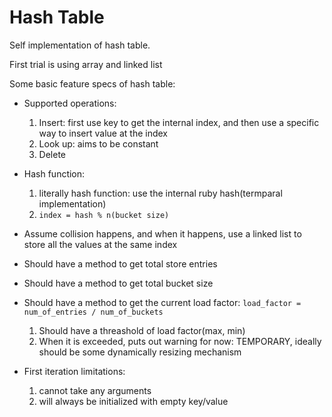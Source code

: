 # Hash Table

Self implementation of hash table. 

First trial is using array and linked list

Some basic feature specs of hash table:

+ Supported operations: 
  
  1. Insert: first use key to get the internal index, and then use a specific way to insert value at the index
  2. Look up: aims to be constant
  3. Delete

+ Hash function: 
  1. literally hash function: use the internal ruby hash(termparal implementation)
  2. `index = hash % n(bucket size)`

+ Assume collision happens, and when it happens, use a linked list to store all the values at the same index

+ Should have a method to get total store entries

+ Should have a method to get total bucket size

+ Should have a method to get the current load factor: `load_factor = num_of_entries / num_of_buckets`
  1. Should have a threashold of load factor(max, min)
  2. When it is exceeded, puts out warning for now: TEMPORARY, ideally should be some dynamically resizing mechanism

+ First iteration limitations:
  1. cannot take any arguments
  2. will always be initialized with empty key/value